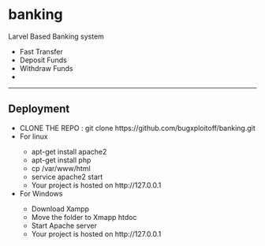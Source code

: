 # banking
Larvel Based Banking system
- Fast Transfer 
- Deposit Funds
- Withdraw Funds
- 

--------------------------------------------

## Deployment 
<ul>
  <li> CLONE THE REPO : git clone https://github.com/bugxploitoff/banking.git</li>
  <li>For linux</li>
    <ul>
      <li> apt-get install apache2</li>
       <li> apt-get install php</li>
      <li>cp <clone folder> /var/www/html</li>
      <li>service apache2 start</li>
      <li> Your project is hosted on http://127.0.0.1 </li>
  </ul>
  <li>For Windows</li>
    <ul>
      <li>Download Xampp</li>
      <li>Move the folder to Xmapp htdoc</li>
      <li>Start Apache server</li>
      <li> Your project is hosted on http://127.0.0.1 </li>
  </ul>
</ul>
